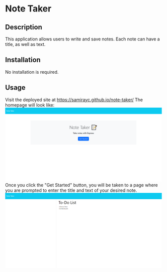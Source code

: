 # Note Taker

## Description
This application allows users to write and save notes. Each note can have a title, as well as text. 

## Installation
No installation is required.

## Usage
Visit the deployed site at https://samirayc.github.io/note-taker/
The homepage will look like:
![Note Taker Homepage](Note-Taker-Homepage.png)
Once you click the "Get Started" button, you will be taken to a page where you are prompted to enter the title and text of your desired note.
![Note Taker Example](Note-Taker.png)



